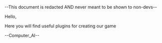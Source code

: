 --This document is redacted AND never meant to be shown to non-devs--

Hello,

Here you will find useful plugins for creating our game

--Computer_AI--

